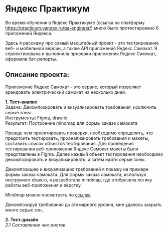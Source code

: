 # Яндекс Практикум

Во время обучения в Яндекс Практикуме (ссылка на платформу https://practicum.yandex.ru/qa-engineer/) мною было протестировано 6 приложений Яндекса.<br />

Здесь я расскажу про самый масштабный проект - это тестрирование веб- и мобильной версии, а также API приложения Яндекс Самокат. Я спроектировала и выполнила проверки приложения Яндекс Самокат, оформила баг-репорты. 

## Описание проекта:

Приложение Яндекс Самокат - это сервис, который позволяет арендовать электрический самокат на несколько дней.<br />

**1. Тест-анализ** <br />
Задача: Декомпозировать и визуализировать требования, исключить серые зоны<br />
Инструменты: Figma, draw.io<br />
Результат: Построение mindmap для формы заказа самоката<br />

Прежде чем проектировать проверки, необходимо определить, что предстоить тестировать, проанализировать требования и макеты, составить список объектов тестирования. Для проведения тестирования веб-приложения Яндекс Самокат макеты были представлены в Figma. Далее каждый объект тестирования необходимо декомпозировать и визуализировать, а затем найти серые зоны.<br />

Декомпозицию и визуализацию требований я покажу на примере формы заказа самоката. Для формы заказа самоката, используя инструмент draw.io, я разработала mindmap, где отобразила логику работы веб-приложения и вёрстку.<br />

Mindmap можно посмотреть по [ссылке](https://drive.google.com/file/d/102bFT7mJ7DYv8sHS6mkDK7q1Ih9zg3TV/view?usp=sharing) <br />

Декомпозируя требования до атомарного уровня, мне удалось закрыть много серых зон, 

**2. Тест-дизайн** <br />
*2.1 Составление чек-листов* <br />

